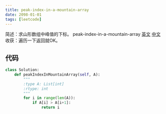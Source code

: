 ```yaml
---
title: peak-index-in-a-mountain-array
date: 2098-01-01
tags: [leetcode]
---
```

简述：求山形数组中峰值的下标。
peak-index-in-a-mountain-array [英文](https://leetcode.com/problems/peak-index-in-a-mountain-array/) [中文](https://leetcode-cn.com/problems/peak-index-in-a-mountain-array/)
收获：遍历一下返回就OK。
<!-- more -->

## 代码
```py
class Solution:
    def peakIndexInMountainArray(self, A):
        """
        :type A: List[int]
        :rtype: int
        """
        for i in range(len(A)):
            if A[i] > A[i+1]:
                return i
```
